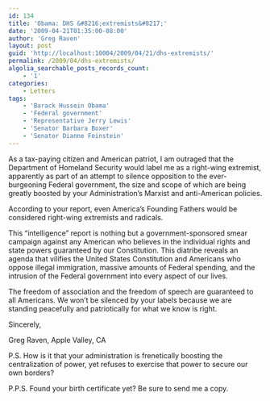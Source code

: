 ```yaml
---
id: 134
title: 'Obama: DHS &#8216;extremists&#8217;'
date: '2009-04-21T01:35:00-08:00'
author: 'Greg Raven'
layout: post
guid: 'http://localhost:10004/2009/04/21/dhs-extremists/'
permalink: /2009/04/dhs-extremists/
algolia_searchable_posts_records_count:
    - '1'
categories:
    - Letters
tags:
    - 'Barack Hussein Obama'
    - 'Federal government'
    - 'Representative Jerry Lewis'
    - 'Senator Barbara Boxer'
    - 'Senator Dianne Feinstein'
---
```


As a tax-paying citizen and American patriot, I am outraged that the Department of Homeland Security would label me as a right-wing extremist, apparently as part of an attempt to silence opposition to the ever-burgeoning Federal government, the size and scope of which are being greatly boosted by your Administration’s Marxist and anti-American policies.  
  
According to your report, even America’s Founding Fathers would be considered right-wing extremists and radicals.

This “intelligence” report is nothing but a government-sponsored smear campaign against any American who believes in the individual rights and state powers guaranteed by our Constitution. This diatribe reveals an agenda that vilifies the United States Constitution and Americans who oppose illegal immigration, massive amounts of Federal spending, and the intrusion of the Federal government into every aspect of our lives.

The freedom of association and the freedom of speech are guaranteed to all Americans. We won’t be silenced by your labels because we are standing peacefully and patriotically for what we know is right.

Sincerely,

Greg Raven, Apple Valley, CA

P.S. How is it that your administration is frenetically boosting the centralization of power, yet refuses to exercise that power to secure our own borders?

P.P.S. Found your birth certificate yet? Be sure to send me a copy.
